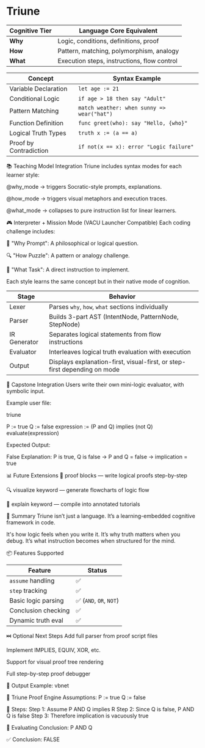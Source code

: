 # Triune

| Cognitive Tier | Language Core Equivalent                    |
| -------------- | ------------------------------------------- |
| **Why**        | Logic, conditions, definitions, proof       |
| **How**        | Pattern, matching, polymorphism, analogy    |
| **What**       | Execution steps, instructions, flow control |

| Concept                | Syntax Example                             |
| ---------------------- | ------------------------------------------ |
| Variable Declaration   | `let age := 21`                            |
| Conditional Logic      | `if age > 18 then say "Adult"`             |
| Pattern Matching       | `match weather: when sunny => wear("hat")` |
| Function Definition    | `func greet(who): say "Hello, {who}"`      |
| Logical Truth Types    | `truth x := (a == a)`                      |
| Proof by Contradiction | `if not(x == x): error "Logic failure"`    |

📚 Teaching Model Integration
Triune includes syntax modes for each learner style:

@why_mode → triggers Socratic-style prompts, explanations.

@how_mode → triggers visual metaphors and execution traces.

@what_mode → collapses to pure instruction list for linear learners.

🎮 Interpreter + Mission Mode (VACU Launcher Compatible)
Each coding challenge includes:

🧠 "Why Prompt": A philosophical or logical question.

🔍 "How Puzzle": A pattern or analogy challenge.

📘 "What Task": A direct instruction to implement.

Each style learns the same concept but in their native mode of cognition.

| Stage        | Behavior                                                                  |
| ------------ | ------------------------------------------------------------------------- |
| Lexer        | Parses `why`, `how`, `what` sections individually                         |
| Parser       | Builds 3-part AST (IntentNode, PatternNode, StepNode)                     |
| IR Generator | Separates logical statements from flow instructions                       |
| Evaluator    | Interleaves logical truth evaluation with execution                       |
| Output       | Displays explanation-first, visual-first, or step-first depending on mode |


🧪 Capstone Integration
Users write their own mini-logic evaluator, with symbolic input.


Example user file:

triune

P := true
Q := false
expression := (P and Q) implies (not Q)
evaluate(expression)


Expected Output:

False
Explanation: P is true, Q is false → P and Q = false → implication = true


📊 Future Extensions
🧠 proof blocks — write logical proofs step-by-step

🔍 visualize keyword — generate flowcharts of logic flow

📘 explain keyword — compile into annotated tutorials


🏁 Summary
Triune isn’t just a language.
It’s a learning-embedded cognitive framework in code.

It's how logic feels when you write it.
It’s why truth matters when you debug.
It’s what instruction becomes when structured for the mind.


📦 Features Supported

| Feature             | Status                 |
| ------------------- | ---------------------- |
| `assume` handling   | ✅                      |
| `step` tracking     | ✅                      |
| Basic logic parsing | ✅ (`AND`, `OR`, `NOT`) |
| Conclusion checking | ✅                      |
| Dynamic truth eval  | ✅                      |


⏭️ Optional Next Steps
Add full parser from proof script files

Implement IMPLIES, EQUIV, XOR, etc.

Support for visual proof tree rendering

Full step-by-step proof debugger


🧪 Output Example:
vbnet

🧠 Triune Proof Engine
Assumptions:
  P := true
  Q := false

🧩 Steps:
  Step 1: Assume P AND Q implies R
  Step 2: Since Q is false, P AND Q is false
  Step 3: Therefore implication is vacuously true

🔎 Evaluating Conclusion: P AND Q

✅ Conclusion: FALSE
